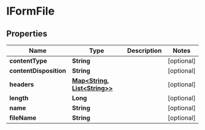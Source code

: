 
# IFormFile

## Properties
Name | Type | Description | Notes
------------ | ------------- | ------------- | -------------
**contentType** | **String** |  |  [optional]
**contentDisposition** | **String** |  |  [optional]
**headers** | [**Map&lt;String, List&lt;String&gt;&gt;**](List.md) |  |  [optional]
**length** | **Long** |  |  [optional]
**name** | **String** |  |  [optional]
**fileName** | **String** |  |  [optional]




